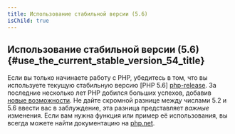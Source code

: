 ```yaml
---
title: Использование стабильной версии (5.6)
isChild: true
---
```


## Использование стабильной версии (5.6) {#use_the_current_stable_version_54_title}

Если вы только начинаете работу с PHP, убедитесь в том, что вы используете текущую стабильную версию [PHP 5.6]
[php-release]. За последние несколько лет PHP добился больших успехов, добавив 
[новые возможности](#Общие_моменты_языка). Не дайте скромной разнице между числами 5.2 и 5.6 ввести вас в заблуждение,
эта разница представляет _важные_ изменения. Если вам нужна функция или пример её использования, вы всегда можете 
найти документацию на [php.net][php-docs].

[php-release]: http://www.php.net/downloads.php
[php-docs]: http://www.php.net/manual/ru/
